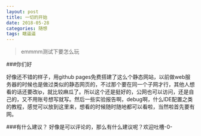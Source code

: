 ```yaml
---
layout: post
title: 一切的开始
date: 2018-05-28
categories: 随想
tags: 瞎逼逼
---
```


>emmmm测试下要怎么玩

###你们好

好像还不错的样子，用github pages免费搭建了这么个静态网站，以前做web服务器的时候也是做过类似的静态网页的，不过那个要在同一个子网才行，其他人想看的话还要改ip，就比较麻瓜了。所以这个还是挺好的，公网也可以访问，还是自己的，又不用账号想写就写。然后一些实验报告啊，debug啊，什么IDE配置之类的教程，感觉可以放到这里来，想看的时候随时随地都可以看啦，当然啦首先要有网。

###有什么建议？
好像是可以评论的，那么有什么建议呢？欢迎吐槽-0-
